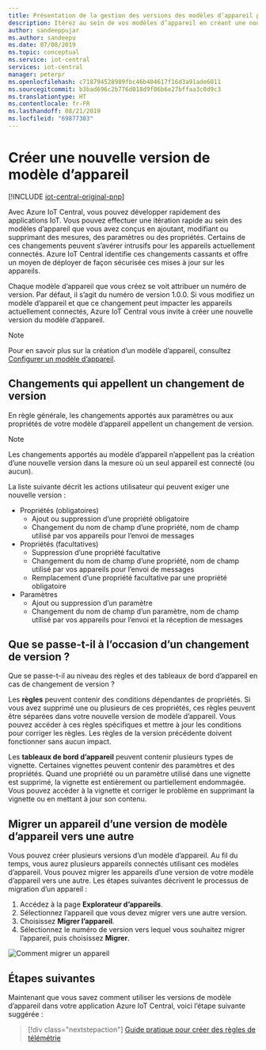 ```yaml
---
title: Présentation de la gestion des versions des modèles d’appareil pour vos applications Azure IoT Central | Microsoft Docs
description: Itérez au sein de vos modèles d’appareil en créant une nouvelle version sans impacter vos appareils actuellement connectés
author: sandeeppujar
ms.author: sandeepu
ms.date: 07/08/2019
ms.topic: conceptual
ms.service: iot-central
services: iot-central
manager: peterpr
ms.openlocfilehash: c718794528989fbc46b404617f16d3a91ade6011
ms.sourcegitcommit: b3bad696c2b776d018d9f06b6e27bffaa3c0d9c3
ms.translationtype: HT
ms.contentlocale: fr-FR
ms.lasthandoff: 08/21/2019
ms.locfileid: "69877303"
---
```

# <a name="create-a-new-device-template-version"></a>Créer une nouvelle version de modèle d’appareil

[!INCLUDE [iot-central-original-pnp](../../includes/iot-central-original-pnp-note.md)]

Avec Azure IoT Central, vous pouvez développer rapidement des applications IoT. Vous pouvez effectuer une itération rapide au sein des modèles d’appareil que vous avez conçus en ajoutant, modifiant ou supprimant des mesures, des paramètres ou des propriétés. Certains de ces changements peuvent s’avérer intrusifs pour les appareils actuellement connectés. Azure IoT Central identifie ces changements cassants et offre un moyen de déployer de façon sécurisée ces mises à jour sur les appareils.

Chaque modèle d’appareil que vous créez se voit attribuer un numéro de version. Par défaut, il s’agit du numéro de version 1.0.0. Si vous modifiez un modèle d’appareil et que ce changement peut impacter les appareils actuellement connectés, Azure IoT Central vous invite à créer une nouvelle version du modèle d’appareil.

> [!NOTE]
> Pour en savoir plus sur la création d’un modèle d’appareil, consultez [Configurer un modèle d’appareil](howto-set-up-template.md).

## <a name="changes-that-prompt-a-version-change"></a>Changements qui appellent un changement de version

En règle générale, les changements apportés aux paramètres ou aux propriétés de votre modèle d’appareil appellent un changement de version.

> [!NOTE]
> Les changements apportés au modèle d’appareil n’appellent pas la création d’une nouvelle version dans la mesure où un seul appareil est connecté (ou aucun).

La liste suivante décrit les actions utilisateur qui peuvent exiger une nouvelle version :

* Propriétés (obligatoires)
    * Ajout ou suppression d’une propriété obligatoire
    * Changement du nom de champ d’une propriété, nom de champ utilisé par vos appareils pour l’envoi de messages
*  Propriétés (facultatives)
    * Suppression d’une propriété facultative
    * Changement du nom de champ d’une propriété, nom de champ utilisé par vos appareils pour l’envoi de messages
    * Remplacement d’une propriété facultative par une propriété obligatoire
*  Paramètres
    * Ajout ou suppression d’un paramètre
    * Changement du nom de champ d’un paramètre, nom de champ utilisé par vos appareils pour l’envoi et la réception de messages

## <a name="what-happens-on-version-change"></a>Que se passe-t-il à l’occasion d’un changement de version ?

Que se passe-t-il au niveau des règles et des tableaux de bord d’appareil en cas de changement de version ?

Les **règles** peuvent contenir des conditions dépendantes de propriétés. Si vous avez supprimé une ou plusieurs de ces propriétés, ces règles peuvent être séparées dans votre nouvelle version de modèle d’appareil. Vous pouvez accéder à ces règles spécifiques et mettre à jour les conditions pour corriger les règles. Les règles de la version précédente doivent fonctionner sans aucun impact.

Les **tableaux de bord d’appareil** peuvent contenir plusieurs types de vignette. Certaines vignettes peuvent contenir des paramètres et des propriétés. Quand une propriété ou un paramètre utilisé dans une vignette est supprimé, la vignette est entièrement ou partiellement endommagée. Vous pouvez accéder à la vignette et corriger le problème en supprimant la vignette ou en mettant à jour son contenu.

## <a name="migrate-a-device-across-device-template-versions"></a>Migrer un appareil d’une version de modèle d’appareil vers une autre

Vous pouvez créer plusieurs versions d’un modèle d’appareil. Au fil du temps, vous aurez plusieurs appareils connectés utilisant ces modèles d’appareil. Vous pouvez migrer les appareils d’une version de votre modèle d’appareil vers une autre. Les étapes suivantes décrivent le processus de migration d’un appareil :

1. Accédez à la page **Explorateur d’appareils**.
1. Sélectionnez l’appareil que vous devez migrer vers une autre version.
1. Choisissez **Migrer l’appareil**.
1. Sélectionnez le numéro de version vers lequel vous souhaitez migrer l’appareil, puis choisissez **Migrer**.

![Comment migrer un appareil](media/howto-version-device-template/pick-version.png)

## <a name="next-steps"></a>Étapes suivantes

Maintenant que vous savez comment utiliser les versions de modèle d’appareil dans votre application Azure IoT Central, voici l’étape suivante suggérée :

> [!div class="nextstepaction"]
> [Guide pratique pour créer des règles de télémétrie](howto-create-telemetry-rules.md)